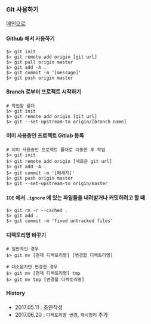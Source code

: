 ### Git 사용하기

[메인으로](https://github.com/juneyoung/DEV-INFOS)

#### Github 에서 사용하기
```
$> git init
$> git remote add origin [git url]
$> git pull origin master
$> git add -A .
$> git commit -m '[message]'
$> git push origin master
```


#### Branch 로부터 프로젝트 시작하기
```
# 작업할 폴더
$> git init
$> git remote add origin [git url]
$> git --set-upstream-to origin/[branch name]
```


#### 이미 사용중인 프로젝트 Gitlab 등록
```
# 이미 사용중인 프로젝트 폴더로 이동한 후 작업
$> git init
$> git remote add origin [새로운 git url]
$> git add -A .
$> git commit -m '[메세지]'
$> git push origin master
$> git --set-upstream-to origin/master
```

#### `IDE` 에서 `.ignore` 에 있는 파일들을 내려받거나 커밋하려고 할 때
```
$> git rm -r --cached .
$> git add .
$> git commit -m 'fixed untracked files'
```

#### 디렉토리명 바꾸기
```
# 일반적인 경우
$> git mv [현재 디렉토리명] [변경할 디렉토리명]

# 대소문자만 변경한 경우
$> git mv [현재 디렉토리명] tmp
$> git mv tmp [변경할 디렉토리명]
```


#### History
- 2017.05.11 : 초안작성
- 2017.06.20 : `디렉토리명 변경`, `캐시정리` 추가 
